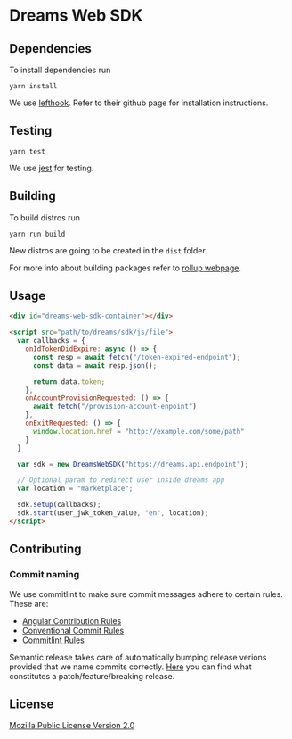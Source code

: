 # Dreams Web SDK

## Dependencies

To install dependencies run

```shell
yarn install
```

We use [lefthook](https://github.com/evilmartians/lefthook). Refer to their github page for installation instructions.

## Testing

```shell
yarn test
```

We use [jest](https://jestjs.io/) for testing.

## Building

To build distros run

```shell
yarn run build
```

New distros are going to be created in the `dist` folder.

For more info about building packages refer to [rollup webpage](https://rollupjs.org/guide/en/#overview).

## Usage

```html
<div id="dreams-web-sdk-container"></div>

<script src="path/to/dreams/sdk/js/file">
  var callbacks = {
    onIdTokenDidExpire: async () => {
      const resp = await fetch("/token-expired-endpoint");
      const data = await resp.json();

      return data.token;
    },
    onAccountProvisionRequested: () => {
      await fetch("/provision-account-enpoint")
    },
    onExitRequested: () => {
      window.location.href = "http://example.com/some/path"
    }
  }

  var sdk = new DreamsWebSDK("https://dreams.api.endpoint");

  // Optional param to redirect user inside dreams app
  var location = "marketplace";

  sdk.setup(callbacks);
  sdk.start(user_jwk_token_value, "en", location);
</script>
```

## Contributing

### Commit naming

We use commitlint to make sure commit messages adhere to certain rules. These are:

- [Angular Contribution Rules](https://github.com/angular/angular/blob/22b96b9/CONTRIBUTING.md#type)
- [Conventional Commit Rules](https://www.conventionalcommits.org/en/v1.0.0-beta.2/#specification)
- [Commitlint Rules](https://github.com/conventional-changelog/commitlint/tree/master/@commitlint/config-conventional#type-enum)

Semantic release takes care of automatically bumping release verions provided that we name commits correctly.
[Here](https://github.com/semantic-release/semantic-release#commit-message-format) you can find what constitutes a patch/feature/breaking release.

## License

[Mozilla Public License Version 2.0](LICENSE)
